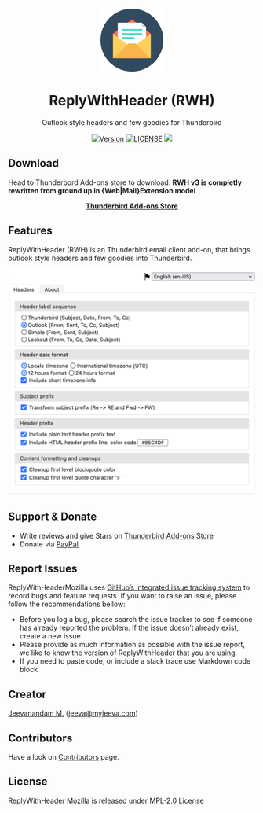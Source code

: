 <p align="center">
 <p align="center"><img src="images/rwh.svg" height="128" width="128" /></p>
 <h1 align="center">ReplyWithHeader (RWH)</h1>
 <p align="center">Outlook style headers and few goodies for Thunderbird</p>
</p>
<p align="center">
 <a href="https://github.com/jeevatkm/ReplyWithHeaderMozilla/releases/latest" alt="Version"><img src="https://img.shields.io/badge/version-3.0.0-blue.svg" alt="Version" /></a> <a href="LICENSE" alt="LICENSE"><img src="https://img.shields.io/github/license/jeevatkm/ReplyWithHeaderMozilla.svg" alt="LICENSE" /></a> <a href="http://myjeeva.com/replywithheader-mozilla" alt"Home page"><img src="https://img.shields.io/badge/Homepage-blue" alt"Home page" /> </a>
</p>

## Download
Head to Thunderbord Add-ons store to download. **RWH v3 is completly rewritten from ground up in {Web|Mail}Extension model**

<p align="center"><b><a href="https://addons.thunderbird.net/en-US/thunderbird/addon/replywithheader/" alt="">Thunderbird Add-ons Store</a></b></p>

## Features
ReplyWithHeader (RWH) is an Thunderbird email client add-on, that brings outlook style headers and few goodies into Thunderbird.
<p align="center">
 <img src="images/rwh-features.png" />
</p>

## Support & Donate

* Write reviews and give Stars on [Thunderbird Add-ons Store](https://addons.thunderbird.net/en-US/thunderbird/addon/replywithheader/)
* Donate via [PayPal](https://www.paypal.com/donate/?cmd=_donations&business=QWMZG74FW4QYC&lc=US&item_name=ReplyWithHeader+(RWH)+Thunderbird+Addon&currency_code=USD)

## Report Issues

ReplyWithHeaderMozilla uses [GitHub’s integrated issue tracking system](https://github.com/jeevatkm/ReplyWithHeaderMozilla/issues) to record bugs and feature requests. If you want to raise an issue, please follow the recommendations bellow:

  * Before you log a bug, please search the issue tracker to see if someone has already reported the problem. If the issue doesn’t already exist, create a new issue.
  * Please provide as much information as possible with the issue report, we like to know the version of ReplyWithHeader that you are using.
  * If you need to paste code, or include a stack trace use Markdown code block

## Creator

[Jeevanandam M.](https://github.com/jeevatkm) (jeeva@myjeeva.com)

## Contributors

Have a look on [Contributors](https://github.com/jeevatkm/ReplyWithHeaderMozilla/graphs/contributors) page.

## License

ReplyWithHeader Mozilla is released under [MPL-2.0 License](LICENSE)
